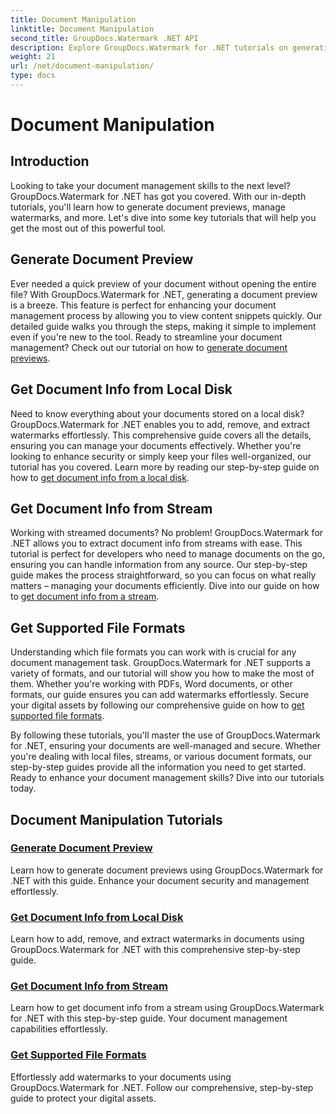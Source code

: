 ```yaml
---
title: Document Manipulation
linktitle: Document Manipulation
second_title: GroupDocs.Watermark .NET API
description: Explore GroupDocs.Watermark for .NET tutorials on generating document previews and managing watermarks. Enhance document security and management.
weight: 21
url: /net/document-manipulation/
type: docs
---
```

# Document Manipulation

## Introduction

Looking to take your document management skills to the next level? GroupDocs.Watermark for .NET has got you covered. With our in-depth tutorials, you'll learn how to generate document previews, manage watermarks, and more. Let's dive into some key tutorials that will help you get the most out of this powerful tool.


## Generate Document Preview
Ever needed a quick preview of your document without opening the entire file? With GroupDocs.Watermark for .NET, generating a document preview is a breeze. This feature is perfect for enhancing your document management process by allowing you to view content snippets quickly. Our detailed guide walks you through the steps, making it simple to implement even if you're new to the tool. Ready to streamline your document management? Check out our tutorial on how to [generate document previews](./generate-document-preview/).

## Get Document Info from Local Disk
Need to know everything about your documents stored on a local disk? GroupDocs.Watermark for .NET enables you to add, remove, and extract watermarks effortlessly. This comprehensive guide covers all the details, ensuring you can manage your documents effectively. Whether you're looking to enhance security or simply keep your files well-organized, our tutorial has you covered. Learn more by reading our step-by-step guide on how to [get document info from a local disk](./get-document-info-local-disk/).

## Get Document Info from Stream
Working with streamed documents? No problem! GroupDocs.Watermark for .NET allows you to extract document info from streams with ease. This tutorial is perfect for developers who need to manage documents on the go, ensuring you can handle information from any source. Our step-by-step guide makes the process straightforward, so you can focus on what really matters – managing your documents efficiently. Dive into our guide on how to [get document info from a stream](./get-document-info-stream/).

## Get Supported File Formats
Understanding which file formats you can work with is crucial for any document management task. GroupDocs.Watermark for .NET supports a variety of formats, and our tutorial will show you how to make the most of them. Whether you're working with PDFs, Word documents, or other formats, our guide ensures you can add watermarks effortlessly. Secure your digital assets by following our comprehensive guide on how to [get supported file formats](./get-supported-file-formats/).

By following these tutorials, you'll master the use of GroupDocs.Watermark for .NET, ensuring your documents are well-managed and secure. Whether you're dealing with local files, streams, or various document formats, our step-by-step guides provide all the information you need to get started. Ready to enhance your document management skills? Dive into our tutorials today.
## Document Manipulation Tutorials
### [Generate Document Preview](./generate-document-preview/)
Learn how to generate document previews using GroupDocs.Watermark for .NET with this guide. Enhance your document security and management effortlessly.
### [Get Document Info from Local Disk](./get-document-info-local-disk/)
Learn how to add, remove, and extract watermarks in documents using GroupDocs.Watermark for .NET with this comprehensive step-by-step guide.
### [Get Document Info from Stream](./get-document-info-stream/)
Learn how to get document info from a stream using GroupDocs.Watermark for .NET with this step-by-step guide. Your document management capabilities effortlessly.
### [Get Supported File Formats](./get-supported-file-formats/)
Effortlessly add watermarks to your documents using GroupDocs.Watermark for .NET. Follow our comprehensive, step-by-step guide to protect your digital assets.